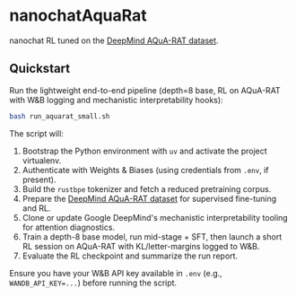 # nanochatAquaRat

nanochat RL tuned on the [DeepMind AQuA-RAT dataset](https://huggingface.co/datasets/deepmind/aqua_rat).

## Quickstart

Run the lightweight end-to-end pipeline (depth=8 base, RL on AQuA-RAT with W&B logging and mechanistic interpretability hooks):

```bash
bash run_aquarat_small.sh
```

The script will:

1. Bootstrap the Python environment with `uv` and activate the project virtualenv.
2. Authenticate with Weights & Biases (using credentials from `.env`, if present).
3. Build the `rustbpe` tokenizer and fetch a reduced pretraining corpus.
4. Prepare the [DeepMind AQuA-RAT dataset](https://huggingface.co/datasets/deepmind/aqua_rat) for supervised fine-tuning and RL.
5. Clone or update Google DeepMind's mechanistic interpretability tooling for attention diagnostics.
6. Train a depth-8 base model, run mid-stage + SFT, then launch a short RL session on AQuA-RAT with KL/letter-margins logged to W&B.
7. Evaluate the RL checkpoint and summarize the run report.

Ensure you have your W&B API key available in `.env` (e.g., `WANDB_API_KEY=...`) before running the script.

